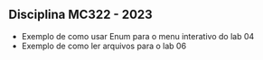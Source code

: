## Disciplina MC322 - 2023
* Exemplo de como usar Enum para o menu interativo do lab 04 
* Exemplo de como ler arquivos para o lab 06
 
